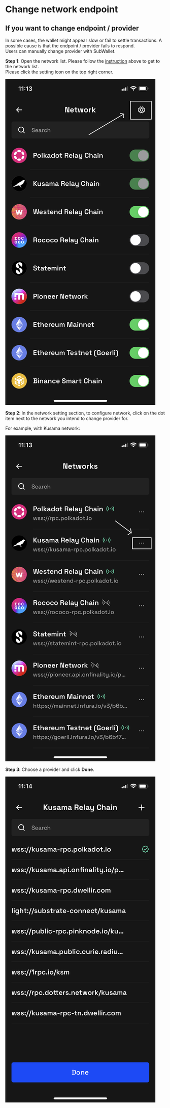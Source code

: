 # Change network endpoint

## If you want to change endpoint / provider

In some cases, the wallet might appear slow or fail to settle transactions. A possible cause is that the endpoint / provider fails to respond. \
Users can manually change provider with SubWallet.&#x20;

**Step 1**: Open the network list. Please follow the [instruction](turn-on-turn-off-your-network.md) above to get to the network list.\
Please click the setting icon on the top right corner.

![](<../../.gitbook/assets/image (48) (1).png>)

**Step 2**: In the network setting section,  to configure network, click on the dot item next to the network you intend to change provider for.&#x20;

For example, with Kusama network:

![](<../../.gitbook/assets/image (4) (2) (1) (1).png>)

**Step 3**: Choose a provider and click **Done**.

![](<../../.gitbook/assets/image (18) (1).png>)

